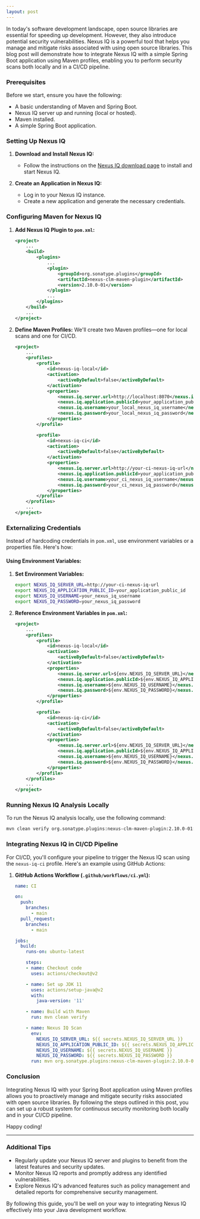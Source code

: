 ```yaml
---
layout: post
---
```


In today's software development landscape, open source libraries are essential for speeding up development. However, they also introduce potential security vulnerabilities. Nexus IQ is a powerful tool that helps you manage and mitigate risks associated with using open source libraries. This blog post will demonstrate how to integrate Nexus IQ with a simple Spring Boot application using Maven profiles, enabling you to perform security scans both locally and in a CI/CD pipeline.

### Prerequisites
Before we start, ensure you have the following:
- A basic understanding of Maven and Spring Boot.
- Nexus IQ server up and running (local or hosted).
- Maven installed.
- A simple Spring Boot application.

### Setting Up Nexus IQ
1. **Download and Install Nexus IQ:**
   - Follow the instructions on the [Nexus IQ download page](https://www.sonatype.com/products/nexus-iq-server) to install and start Nexus IQ.

2. **Create an Application in Nexus IQ:**
   - Log in to your Nexus IQ instance.
   - Create a new application and generate the necessary credentials.

### Configuring Maven for Nexus IQ
1. **Add Nexus IQ Plugin to `pom.xml`:**
   ```xml
   <project>
       ...
       <build>
           <plugins>
               ...
               <plugin>
                   <groupId>org.sonatype.plugins</groupId>
                   <artifactId>nexus-clm-maven-plugin</artifactId>
                   <version>2.10.0-01</version>
               </plugin>
               ...
           </plugins>
       </build>
       ...
   </project>
   ```

2. **Define Maven Profiles:**
   We'll create two Maven profiles—one for local scans and one for CI/CD.

   ```xml
   <project>
       ...
       <profiles>
           <profile>
               <id>nexus-iq-local</id>
               <activation>
                   <activeByDefault>false</activeByDefault>
               </activation>
               <properties>
                   <nexus.iq.server.url>http://localhost:8070</nexus.iq.server.url>
                   <nexus.iq.application.publicId>your_application_public_id</nexus.iq.application.publicId>
                   <nexus.iq.username>your_local_nexus_iq_username</nexus.iq.username>
                   <nexus.iq.password>your_local_nexus_iq_password</nexus.iq.password>
               </properties>
           </profile>

           <profile>
               <id>nexus-iq-ci</id>
               <activation>
                   <activeByDefault>false</activeByDefault>
               </activation>
               <properties>
                   <nexus.iq.server.url>http://your-ci-nexus-iq-url</nexus.iq.server.url>
                   <nexus.iq.application.publicId>your_application_public_id</nexus.iq.application.publicId>
                   <nexus.iq.username>your_ci_nexus_iq_username</nexus.iq.username>
                   <nexus.iq.password>your_ci_nexus_iq_password</nexus.iq.password>
               </properties>
           </profile>
       </profiles>
       ...
   </project>
   ```

### Externalizing Credentials
Instead of hardcoding credentials in `pom.xml`, use environment variables or a properties file. Here's how:

#### Using Environment Variables:
1. **Set Environment Variables:**
   ```sh
   export NEXUS_IQ_SERVER_URL=http://your-ci-nexus-iq-url
   export NEXUS_IQ_APPLICATION_PUBLIC_ID=your_application_public_id
   export NEXUS_IQ_USERNAME=your_nexus_iq_username
   export NEXUS_IQ_PASSWORD=your_nexus_iq_password
   ```

2. **Reference Environment Variables in `pom.xml`:**
   ```xml
   <project>
       ...
       <profiles>
           <profile>
               <id>nexus-iq-local</id>
               <activation>
                   <activeByDefault>false</activeByDefault>
               </activation>
               <properties>
                   <nexus.iq.server.url>${env.NEXUS_IQ_SERVER_URL}</nexus.iq.server.url>
                   <nexus.iq.application.publicId>${env.NEXUS_IQ_APPLICATION_PUBLIC_ID}</nexus.iq.application.publicId>
                   <nexus.iq.username>${env.NEXUS_IQ_USERNAME}</nexus.iq.username>
                   <nexus.iq.password>${env.NEXUS_IQ_PASSWORD}</nexus.iq.password>
               </properties>
           </profile>

           <profile>
               <id>nexus-iq-ci</id>
               <activation>
                   <activeByDefault>false</activeByDefault>
               </activation>
               <properties>
                   <nexus.iq.server.url>${env.NEXUS_IQ_SERVER_URL}</nexus.iq.server.url>
                   <nexus.iq.application.publicId>${env.NEXUS_IQ_APPLICATION_PUBLIC_ID}</nexus.iq.application.publicId>
                   <nexus.iq.username>${env.NEXUS_IQ_USERNAME}</nexus.iq.username>
                   <nexus.iq.password>${env.NEXUS_IQ_PASSWORD}</nexus.iq.password>
               </properties>
           </profile>
       </profiles>
       ...
   </project>
   ```

### Running Nexus IQ Analysis Locally
To run the Nexus IQ analysis locally, use the following command:
```sh
mvn clean verify org.sonatype.plugins:nexus-clm-maven-plugin:2.10.0-01:scan -Pnexus-iq-local
```

### Integrating Nexus IQ in CI/CD Pipeline
For CI/CD, you'll configure your pipeline to trigger the Nexus IQ scan using the `nexus-iq-ci` profile. Here's an example using GitHub Actions:

1. **GitHub Actions Workflow (`.github/workflows/ci.yml`):**
   ```yaml
   name: CI

   on:
     push:
       branches:
         - main
     pull_request:
       branches:
         - main

   jobs:
     build:
       runs-on: ubuntu-latest

       steps:
       - name: Checkout code
         uses: actions/checkout@v2

       - name: Set up JDK 11
         uses: actions/setup-java@v2
         with:
           java-version: '11'

       - name: Build with Maven
         run: mvn clean verify

       - name: Nexus IQ Scan
         env:
           NEXUS_IQ_SERVER_URL: ${{ secrets.NEXUS_IQ_SERVER_URL }}
           NEXUS_IQ_APPLICATION_PUBLIC_ID: ${{ secrets.NEXUS_IQ_APPLICATION_PUBLIC_ID }}
           NEXUS_IQ_USERNAME: ${{ secrets.NEXUS_IQ_USERNAME }}
           NEXUS_IQ_PASSWORD: ${{ secrets.NEXUS_IQ_PASSWORD }}
         run: mvn org.sonatype.plugins:nexus-clm-maven-plugin:2.10.0-01:scan -Pnexus-iq-ci
   ```

### Conclusion
Integrating Nexus IQ with your Spring Boot application using Maven profiles allows you to proactively manage and mitigate security risks associated with open source libraries. By following the steps outlined in this post, you can set up a robust system for continuous security monitoring both locally and in your CI/CD pipeline.

Happy coding!

---

### Additional Tips
- Regularly update your Nexus IQ server and plugins to benefit from the latest features and security updates.
- Monitor Nexus IQ reports and promptly address any identified vulnerabilities.
- Explore Nexus IQ's advanced features such as policy management and detailed reports for comprehensive security management.

By following this guide, you'll be well on your way to integrating Nexus IQ effectively into your Java development workflow.
